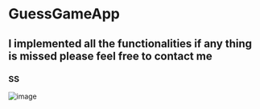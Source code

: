 # GuessGameApp

## I implemented all the functionalities if any thing is missed please feel free to contact me

### SS
![image](https://github.com/engineeralihassan/guess-game-app/assets/106416367/9bae2cc8-d86f-489a-8bf0-423b4f3e9a73)



